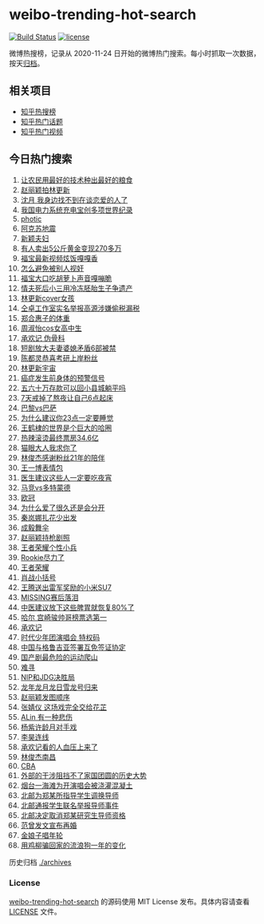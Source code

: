 # weibo-trending-hot-search

[![Build Status](https://github.com/justjavac/weibo-trending-hot-search/workflows/ci/badge.svg?branch=master)](https://github.com/justjavac/weibo-trending-hot-search/actions)
[![license](https://img.shields.io/github/license/justjavac/weibo-trending-hot-search)](https://github.com/justjavac/weibo-trending-hot-search/blob/master/LICENSE)

微博热搜榜，记录从 2020-11-24 日开始的微博热门搜索。每小时抓取一次数据，按天[归档](./archives)。

## 相关项目

- [知乎热搜榜](https://github.com/justjavac/zhihu-trending-top-search)
- [知乎热门话题](https://github.com/justjavac/zhihu-trending-hot-questions)
- [知乎热门视频](https://github.com/justjavac/zhihu-trending-hot-video)

## 今日热门搜索

<!-- BEGIN -->
<!-- 最后更新时间 Thu Apr 11 2024 03:07:00 GMT+0800 (China Standard Time) -->

1. [让农民用最好的技术种出最好的粮食](https://s.weibo.com//weibo?q=%23%E8%AE%A9%E5%86%9C%E6%B0%91%E7%94%A8%E6%9C%80%E5%A5%BD%E7%9A%84%E6%8A%80%E6%9C%AF%E7%A7%8D%E5%87%BA%E6%9C%80%E5%A5%BD%E7%9A%84%E7%B2%AE%E9%A3%9F%23&Refer=new_time)
1. [赵丽颖拍林更新](https://s.weibo.com//weibo?q=%E8%B5%B5%E4%B8%BD%E9%A2%96%E6%8B%8D%E6%9E%97%E6%9B%B4%E6%96%B0&t=31&band_rank=1&Refer=top)
1. [沈月 我身边找不到在谈恋爱的人了](https://s.weibo.com//weibo?q=%E6%B2%88%E6%9C%88%20%E6%88%91%E8%BA%AB%E8%BE%B9%E6%89%BE%E4%B8%8D%E5%88%B0%E5%9C%A8%E8%B0%88%E6%81%8B%E7%88%B1%E7%9A%84%E4%BA%BA%E4%BA%86&t=31&band_rank=4&Refer=top)
1. [我国电力系统充电宝创多项世界纪录](https://s.weibo.com//weibo?q=%23%E6%88%91%E5%9B%BD%E7%94%B5%E5%8A%9B%E7%B3%BB%E7%BB%9F%E5%85%85%E7%94%B5%E5%AE%9D%E5%88%9B%E5%A4%9A%E9%A1%B9%E4%B8%96%E7%95%8C%E7%BA%AA%E5%BD%95%23&t=31&band_rank=3&Refer=top)
1. [photic](https://s.weibo.com//weibo?q=photic&t=31&band_rank=18&Refer=top)
1. [阿克苏地震](https://s.weibo.com//weibo?q=%E9%98%BF%E5%85%8B%E8%8B%8F%E5%9C%B0%E9%9C%87&t=31&band_rank=2&Refer=top)
1. [新颖夫妇](https://s.weibo.com//weibo?q=%E6%96%B0%E9%A2%96%E5%A4%AB%E5%A6%87&t=31&band_rank=6&Refer=top)
1. [有人卖出5公斤黄金变现270多万](https://s.weibo.com//weibo?q=%23%E6%9C%89%E4%BA%BA%E5%8D%96%E5%87%BA5%E5%85%AC%E6%96%A4%E9%BB%84%E9%87%91%E5%8F%98%E7%8E%B0270%E5%A4%9A%E4%B8%87%23&t=31&band_rank=9&Refer=top)
1. [福宝最新视频炫饭嘎嘎香](https://s.weibo.com//weibo?q=%23%E7%A6%8F%E5%AE%9D%E6%9C%80%E6%96%B0%E8%A7%86%E9%A2%91%E7%82%AB%E9%A5%AD%E5%98%8E%E5%98%8E%E9%A6%99%23&t=31&band_rank=35&Refer=top)
1. [怎么避免被别人视奸](https://s.weibo.com//weibo?q=%23%E6%80%8E%E4%B9%88%E9%81%BF%E5%85%8D%E8%A2%AB%E5%88%AB%E4%BA%BA%E8%A7%86%E5%A5%B8%23&t=31&band_rank=7&Refer=top)
1. [福宝大口吃胡萝卜声音嘎嘣脆](https://s.weibo.com//weibo?q=%23%E7%A6%8F%E5%AE%9D%E5%A4%A7%E5%8F%A3%E5%90%83%E8%83%A1%E8%90%9D%E5%8D%9C%E5%A3%B0%E9%9F%B3%E5%98%8E%E5%98%A3%E8%84%86%23&t=31&band_rank=10&Refer=top)
1. [情夫死后小三用冷冻胚胎生子争遗产](https://s.weibo.com//weibo?q=%23%E6%83%85%E5%A4%AB%E6%AD%BB%E5%90%8E%E5%B0%8F%E4%B8%89%E7%94%A8%E5%86%B7%E5%86%BB%E8%83%9A%E8%83%8E%E7%94%9F%E5%AD%90%E4%BA%89%E9%81%97%E4%BA%A7%23&t=31&band_rank=15&Refer=top)
1. [林更新cover女孩](https://s.weibo.com//weibo?q=%23%E6%9E%97%E6%9B%B4%E6%96%B0cover%E5%A5%B3%E5%AD%A9%23&t=31&band_rank=13&Refer=top)
1. [仝卓工作室实名举报高源涉嫌偷税漏税](https://s.weibo.com//weibo?q=%23%E4%BB%9D%E5%8D%93%E5%B7%A5%E4%BD%9C%E5%AE%A4%E5%AE%9E%E5%90%8D%E4%B8%BE%E6%8A%A5%E9%AB%98%E6%BA%90%E6%B6%89%E5%AB%8C%E5%81%B7%E7%A8%8E%E6%BC%8F%E7%A8%8E%23&t=31&band_rank=11&Refer=top)
1. [郑合惠子的体重](https://s.weibo.com//weibo?q=%23%E9%83%91%E5%90%88%E6%83%A0%E5%AD%90%E7%9A%84%E4%BD%93%E9%87%8D%23&t=31&band_rank=14&Refer=top)
1. [周淑怡cos女高中生](https://s.weibo.com//weibo?q=%23%E5%91%A8%E6%B7%91%E6%80%A1cos%E5%A5%B3%E9%AB%98%E4%B8%AD%E7%94%9F%23&t=31&band_rank=15&Refer=top)
1. [承欢记 伪骨科](https://s.weibo.com//weibo?q=%E6%89%BF%E6%AC%A2%E8%AE%B0%20%E4%BC%AA%E9%AA%A8%E7%A7%91&t=31&band_rank=19&Refer=top)
1. [短剧放大夫妻婆媳矛盾6部被禁](https://s.weibo.com//weibo?q=%23%E7%9F%AD%E5%89%A7%E6%94%BE%E5%A4%A7%E5%A4%AB%E5%A6%BB%E5%A9%86%E5%AA%B3%E7%9F%9B%E7%9B%BE6%E9%83%A8%E8%A2%AB%E7%A6%81%23&t=31&band_rank=45&Refer=top)
1. [陈都灵恭喜考研上岸粉丝](https://s.weibo.com//weibo?q=%23%E9%99%88%E9%83%BD%E7%81%B5%E6%81%AD%E5%96%9C%E8%80%83%E7%A0%94%E4%B8%8A%E5%B2%B8%E7%B2%89%E4%B8%9D%23&t=31&band_rank=5&Refer=top)
1. [林更新宇宙](https://s.weibo.com//weibo?q=%23%E6%9E%97%E6%9B%B4%E6%96%B0%E5%AE%87%E5%AE%99%23&t=31&band_rank=8&Refer=top)
1. [癌症发生前身体的预警信号](https://s.weibo.com//weibo?q=%23%E7%99%8C%E7%97%87%E5%8F%91%E7%94%9F%E5%89%8D%E8%BA%AB%E4%BD%93%E7%9A%84%E9%A2%84%E8%AD%A6%E4%BF%A1%E5%8F%B7%23&t=31&band_rank=19&Refer=top)
1. [五六十万存款可以回小县城躺平吗](https://s.weibo.com//weibo?q=%23%E4%BA%94%E5%85%AD%E5%8D%81%E4%B8%87%E5%AD%98%E6%AC%BE%E5%8F%AF%E4%BB%A5%E5%9B%9E%E5%B0%8F%E5%8E%BF%E5%9F%8E%E8%BA%BA%E5%B9%B3%E5%90%97%23&t=31&band_rank=21&Refer=top)
1. [7天戒掉了熬夜让自己6点起床](https://s.weibo.com//weibo?q=%237%E5%A4%A9%E6%88%92%E6%8E%89%E4%BA%86%E7%86%AC%E5%A4%9C%E8%AE%A9%E8%87%AA%E5%B7%B16%E7%82%B9%E8%B5%B7%E5%BA%8A%23&t=31&band_rank=22&Refer=top)
1. [巴黎vs巴萨](https://s.weibo.com//weibo?q=%23%E5%B7%B4%E9%BB%8Evs%E5%B7%B4%E8%90%A8%23&t=31&band_rank=30&Refer=top)
1. [为什么建议你23点一定要睡觉](https://s.weibo.com//weibo?q=%23%E4%B8%BA%E4%BB%80%E4%B9%88%E5%BB%BA%E8%AE%AE%E4%BD%A023%E7%82%B9%E4%B8%80%E5%AE%9A%E8%A6%81%E7%9D%A1%E8%A7%89%23&t=31&band_rank=27&Refer=top)
1. [王鹤棣的世界是个巨大的哈圈](https://s.weibo.com//weibo?q=%23%E7%8E%8B%E9%B9%A4%E6%A3%A3%E7%9A%84%E4%B8%96%E7%95%8C%E6%98%AF%E4%B8%AA%E5%B7%A8%E5%A4%A7%E7%9A%84%E5%93%88%E5%9C%88%23&t=31&band_rank=16&Refer=top)
1. [热辣滚烫最终票房34.6亿](https://s.weibo.com//weibo?q=%23%E7%83%AD%E8%BE%A3%E6%BB%9A%E7%83%AB%E6%9C%80%E7%BB%88%E7%A5%A8%E6%88%BF34.6%E4%BA%BF%23&t=31&band_rank=14&Refer=top)
1. [猫眼大人我求你了](https://s.weibo.com//weibo?q=%E7%8C%AB%E7%9C%BC%E5%A4%A7%E4%BA%BA%E6%88%91%E6%B1%82%E4%BD%A0%E4%BA%86&t=31&band_rank=42&Refer=top)
1. [林俊杰感谢粉丝21年的陪伴](https://s.weibo.com//weibo?q=%23%E6%9E%97%E4%BF%8A%E6%9D%B0%E6%84%9F%E8%B0%A2%E7%B2%89%E4%B8%9D21%E5%B9%B4%E7%9A%84%E9%99%AA%E4%BC%B4%23&t=31&band_rank=19&Refer=top)
1. [王一博表情包](https://s.weibo.com//weibo?q=%E7%8E%8B%E4%B8%80%E5%8D%9A%E8%A1%A8%E6%83%85%E5%8C%85&t=31&band_rank=48&Refer=top)
1. [医生建议这些人一定要吃夜宵](https://s.weibo.com//weibo?q=%23%E5%8C%BB%E7%94%9F%E5%BB%BA%E8%AE%AE%E8%BF%99%E4%BA%9B%E4%BA%BA%E4%B8%80%E5%AE%9A%E8%A6%81%E5%90%83%E5%A4%9C%E5%AE%B5%23&t=31&band_rank=30&Refer=top)
1. [马竞vs多特蒙德](https://s.weibo.com//weibo?q=%23%E9%A9%AC%E7%AB%9Evs%E5%A4%9A%E7%89%B9%E8%92%99%E5%BE%B7%23&t=31&band_rank=44&Refer=top)
1. [欧冠](https://s.weibo.com//weibo?q=%E6%AC%A7%E5%86%A0&t=31&band_rank=50&Refer=top)
1. [为什么爱了很久还是会分开](https://s.weibo.com//weibo?q=%E4%B8%BA%E4%BB%80%E4%B9%88%E7%88%B1%E4%BA%86%E5%BE%88%E4%B9%85%E8%BF%98%E6%98%AF%E4%BC%9A%E5%88%86%E5%BC%80&t=31&band_rank=24&Refer=top)
1. [秦岚娜扎花少出发](https://s.weibo.com//weibo?q=%23%E7%A7%A6%E5%B2%9A%E5%A8%9C%E6%89%8E%E8%8A%B1%E5%B0%91%E5%87%BA%E5%8F%91%23&t=31&band_rank=40&Refer=top)
1. [成毅舞伞](https://s.weibo.com//weibo?q=%23%E6%88%90%E6%AF%85%E8%88%9E%E4%BC%9E%23&t=31&band_rank=28&Refer=top)
1. [赵丽颖持枪剧照](https://s.weibo.com//weibo?q=%23%E8%B5%B5%E4%B8%BD%E9%A2%96%E6%8C%81%E6%9E%AA%E5%89%A7%E7%85%A7%23&t=31&band_rank=29&Refer=top)
1. [王者荣耀个性小兵](https://s.weibo.com//weibo?q=%23%E7%8E%8B%E8%80%85%E8%8D%A3%E8%80%80%E4%B8%AA%E6%80%A7%E5%B0%8F%E5%85%B5%23&t=31&band_rank=50&Refer=top)
1. [Rookie尽力了](https://s.weibo.com//weibo?q=Rookie%E5%B0%BD%E5%8A%9B%E4%BA%86&t=31&band_rank=46&Refer=top)
1. [王者荣耀](https://s.weibo.com//weibo?q=%E7%8E%8B%E8%80%85%E8%8D%A3%E8%80%80&t=31&band_rank=49&Refer=top)
1. [肖战小括号](https://s.weibo.com//weibo?q=%23%E8%82%96%E6%88%98%E5%B0%8F%E6%8B%AC%E5%8F%B7%23&t=31&band_rank=17&Refer=top)
1. [王腾送出雷军奖励的小米SU7](https://s.weibo.com//weibo?q=%23%E7%8E%8B%E8%85%BE%E9%80%81%E5%87%BA%E9%9B%B7%E5%86%9B%E5%A5%96%E5%8A%B1%E7%9A%84%E5%B0%8F%E7%B1%B3SU7%23&t=31&band_rank=15&Refer=top)
1. [MISSING赛后落泪](https://s.weibo.com//weibo?q=%23MISSING%E8%B5%9B%E5%90%8E%E8%90%BD%E6%B3%AA%23&t=31&band_rank=41&Refer=top)
1. [中医建议放下这些脾胃就恢复80%了](https://s.weibo.com//weibo?q=%23%E4%B8%AD%E5%8C%BB%E5%BB%BA%E8%AE%AE%E6%94%BE%E4%B8%8B%E8%BF%99%E4%BA%9B%E8%84%BE%E8%83%83%E5%B0%B1%E6%81%A2%E5%A4%8D80%25%E4%BA%86%23&t=31&band_rank=32&Refer=top)
1. [哈尔 宫崎骏帅哥榜票选第一](https://s.weibo.com//weibo?q=%E5%93%88%E5%B0%94%20%E5%AE%AB%E5%B4%8E%E9%AA%8F%E5%B8%85%E5%93%A5%E6%A6%9C%E7%A5%A8%E9%80%89%E7%AC%AC%E4%B8%80&t=31&band_rank=31&Refer=top)
1. [承欢记](https://s.weibo.com//weibo?q=%E6%89%BF%E6%AC%A2%E8%AE%B0&t=31&band_rank=41&Refer=top)
1. [时代少年团演唱会 特权码](https://s.weibo.com//weibo?q=%E6%97%B6%E4%BB%A3%E5%B0%91%E5%B9%B4%E5%9B%A2%E6%BC%94%E5%94%B1%E4%BC%9A%20%E7%89%B9%E6%9D%83%E7%A0%81&t=31&band_rank=48&Refer=top)
1. [中国与格鲁吉亚签署互免签证协定](https://s.weibo.com//weibo?q=%23%E4%B8%AD%E5%9B%BD%E4%B8%8E%E6%A0%BC%E9%B2%81%E5%90%89%E4%BA%9A%E7%AD%BE%E7%BD%B2%E4%BA%92%E5%85%8D%E7%AD%BE%E8%AF%81%E5%8D%8F%E5%AE%9A%23&t=31&band_rank=20&Refer=top)
1. [国产剧最危险的运动爬山](https://s.weibo.com//weibo?q=%23%E5%9B%BD%E4%BA%A7%E5%89%A7%E6%9C%80%E5%8D%B1%E9%99%A9%E7%9A%84%E8%BF%90%E5%8A%A8%E7%88%AC%E5%B1%B1%23&t=31&band_rank=47&Refer=top)
1. [难寻](https://s.weibo.com//weibo?q=%E9%9A%BE%E5%AF%BB&t=31&band_rank=38&Refer=top)
1. [NIP和JDG决胜局](https://s.weibo.com//weibo?q=%23NIP%E5%92%8CJDG%E5%86%B3%E8%83%9C%E5%B1%80%23&t=31&band_rank=46&Refer=top)
1. [龙年龙月龙日雪龙号归来](https://s.weibo.com//weibo?q=%23%E9%BE%99%E5%B9%B4%E9%BE%99%E6%9C%88%E9%BE%99%E6%97%A5%E9%9B%AA%E9%BE%99%E5%8F%B7%E5%BD%92%E6%9D%A5%23&t=31&band_rank=3&Refer=top)
1. [赵丽颖发图顺序](https://s.weibo.com//weibo?q=%23%E8%B5%B5%E4%B8%BD%E9%A2%96%E5%8F%91%E5%9B%BE%E9%A1%BA%E5%BA%8F%23&t=31&band_rank=36&Refer=top)
1. [张婧仪 这场戏完全交给花芷](https://s.weibo.com//weibo?q=%E5%BC%A0%E5%A9%A7%E4%BB%AA%20%E8%BF%99%E5%9C%BA%E6%88%8F%E5%AE%8C%E5%85%A8%E4%BA%A4%E7%BB%99%E8%8A%B1%E8%8A%B7&t=31&band_rank=37&Refer=top)
1. [ALin 有一种悲伤](https://s.weibo.com//weibo?q=ALin%20%E6%9C%89%E4%B8%80%E7%A7%8D%E6%82%B2%E4%BC%A4&t=31&band_rank=33&Refer=top)
1. [杨紫许龄月对手戏](https://s.weibo.com//weibo?q=%23%E6%9D%A8%E7%B4%AB%E8%AE%B8%E9%BE%84%E6%9C%88%E5%AF%B9%E6%89%8B%E6%88%8F%23&t=31&band_rank=38&Refer=top)
1. [李昊连线](https://s.weibo.com//weibo?q=%E6%9D%8E%E6%98%8A%E8%BF%9E%E7%BA%BF&t=31&band_rank=44&Refer=top)
1. [承欢记看的人血压上来了](https://s.weibo.com//weibo?q=%E6%89%BF%E6%AC%A2%E8%AE%B0%E7%9C%8B%E7%9A%84%E4%BA%BA%E8%A1%80%E5%8E%8B%E4%B8%8A%E6%9D%A5%E4%BA%86&t=31&band_rank=34&Refer=top)
1. [林俊杰南昌](https://s.weibo.com//weibo?q=%23%E6%9E%97%E4%BF%8A%E6%9D%B0%E5%8D%97%E6%98%8C%23&t=31&band_rank=39&Refer=top)
1. [CBA](https://s.weibo.com//weibo?q=CBA&t=31&band_rank=50&Refer=top)
1. [外部的干涉阻挡不了家国团圆的历史大势](https://s.weibo.com//weibo?q=%23%E5%A4%96%E9%83%A8%E7%9A%84%E5%B9%B2%E6%B6%89%E9%98%BB%E6%8C%A1%E4%B8%8D%E4%BA%86%E5%AE%B6%E5%9B%BD%E5%9B%A2%E5%9C%86%E7%9A%84%E5%8E%86%E5%8F%B2%E5%A4%A7%E5%8A%BF%23&Refer=new_time)
1. [烟台一海滩为开演唱会被浇灌混凝土](https://s.weibo.com//weibo?q=%23%E7%83%9F%E5%8F%B0%E4%B8%80%E6%B5%B7%E6%BB%A9%E4%B8%BA%E5%BC%80%E6%BC%94%E5%94%B1%E4%BC%9A%E8%A2%AB%E6%B5%87%E7%81%8C%E6%B7%B7%E5%87%9D%E5%9C%9F%23&t=31&band_rank=12&Refer=top)
1. [北邮为郑某所指导学生调换导师](https://s.weibo.com//weibo?q=%23%E5%8C%97%E9%82%AE%E4%B8%BA%E9%83%91%E6%9F%90%E6%89%80%E6%8C%87%E5%AF%BC%E5%AD%A6%E7%94%9F%E8%B0%83%E6%8D%A2%E5%AF%BC%E5%B8%88%23&t=31&band_rank=23&Refer=top)
1. [北邮通报学生联名举报导师事件](https://s.weibo.com//weibo?q=%23%E5%8C%97%E9%82%AE%E9%80%9A%E6%8A%A5%E5%AD%A6%E7%94%9F%E8%81%94%E5%90%8D%E4%B8%BE%E6%8A%A5%E5%AF%BC%E5%B8%88%E4%BA%8B%E4%BB%B6%23&t=31&band_rank=25&Refer=top)
1. [北邮决定取消郑某研究生导师资格](https://s.weibo.com//weibo?q=%23%E5%8C%97%E9%82%AE%E5%86%B3%E5%AE%9A%E5%8F%96%E6%B6%88%E9%83%91%E6%9F%90%E7%A0%94%E7%A9%B6%E7%94%9F%E5%AF%BC%E5%B8%88%E8%B5%84%E6%A0%BC%23&t=31&band_rank=26&Refer=top)
1. [范曾发文宣布再婚](https://s.weibo.com//weibo?q=%E8%8C%83%E6%9B%BE%E5%8F%91%E6%96%87%E5%AE%A3%E5%B8%83%E5%86%8D%E5%A9%9A&t=31&band_rank=31&Refer=top)
1. [金娘子唱年轮](https://s.weibo.com//weibo?q=%E9%87%91%E5%A8%98%E5%AD%90%E5%94%B1%E5%B9%B4%E8%BD%AE&t=31&band_rank=36&Refer=top)
1. [用鸡柳骗回家的流浪狗一年的变化](https://s.weibo.com//weibo?q=%23%E7%94%A8%E9%B8%A1%E6%9F%B3%E9%AA%97%E5%9B%9E%E5%AE%B6%E7%9A%84%E6%B5%81%E6%B5%AA%E7%8B%97%E4%B8%80%E5%B9%B4%E7%9A%84%E5%8F%98%E5%8C%96%23&t=31&band_rank=43&Refer=top)

<!-- END -->

历史归档 [./archives](./archives)

### License

[weibo-trending-hot-search](https://github.com/justjavac/weibo-trending-hot-search) 的源码使用 MIT License
发布。具体内容请查看 [LICENSE](./LICENSE) 文件。
